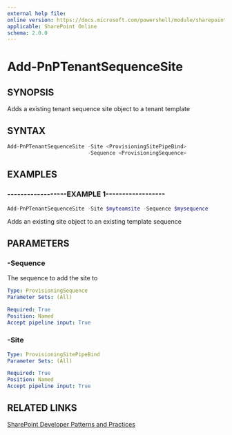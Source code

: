 ```yaml
---
external help file:
online version: https://docs.microsoft.com/powershell/module/sharepoint-pnp/add-pnptenantsequencesite
applicable: SharePoint Online
schema: 2.0.0
---
```

# Add-PnPTenantSequenceSite

## SYNOPSIS
Adds a existing tenant sequence site object to a tenant template

## SYNTAX 

```powershell
Add-PnPTenantSequenceSite -Site <ProvisioningSitePipeBind>
                          -Sequence <ProvisioningSequence>
```

## EXAMPLES

### ------------------EXAMPLE 1------------------
```powershell
Add-PnPTenantSequenceSite -Site $myteamsite -Sequence $mysequence
```

Adds an existing site object to an existing template sequence

## PARAMETERS

### -Sequence
The sequence to add the site to

```yaml
Type: ProvisioningSequence
Parameter Sets: (All)

Required: True
Position: Named
Accept pipeline input: True
```

### -Site


```yaml
Type: ProvisioningSitePipeBind
Parameter Sets: (All)

Required: True
Position: Named
Accept pipeline input: True
```

## RELATED LINKS

[SharePoint Developer Patterns and Practices](https://aka.ms/sppnp)